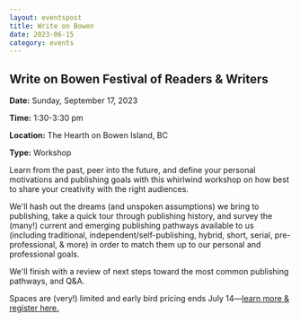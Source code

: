 ```yaml
---
layout: eventspost
title: Write on Bowen
date: 2023-06-15
category: events
---
```


## Write on Bowen Festival of Readers & Writers

**Date:** Sunday, September 17, 2023

**Time:** 1:30-3:30 pm

**Location:** The Hearth on Bowen Island, BC

**Type:** Workshop

Learn from the past, peer into the future, and define your personal motivations and publishing goals with this whirlwind workshop on how best to share your creativity with the right audiences.

We'll hash out the dreams (and unspoken assumptions) we bring to publishing, take a quick tour through publishing history, and survey the (many!) current and emerging publishing pathways available to us (including traditional, independent/self-publishing, hybrid, short, serial, pre-professional, & more) in order to match them up to our personal and professional goals.

We'll finish with a review of next steps toward the most common publishing pathways, and Q&A.

Spaces are (very!) limited and early bird pricing ends July 14—[learn more & register here.](https://www.writeonbowen.com/kawiggins)
